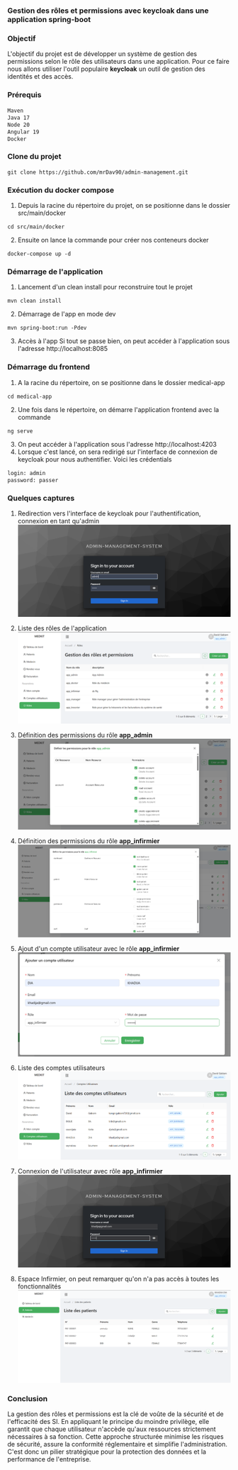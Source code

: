 ### Gestion des rôles et permissions avec keycloak dans une application spring-boot

### Objectif
L'objectif du projet est de développer un système de gestion des permissions selon le rôle des utilisateurs dans une application. Pour ce faire nous allons utiliser l'outil populaire **keycloak**
un outil de gestion des identités et des accès.

### Prérequis
```
Maven
Java 17
Node 20
Angular 19
Docker 
```

### Clone du projet
```
git clone https://github.com/mrDav90/admin-management.git
```

### Exécution du docker compose

1. Depuis la racine du répertoire du projet, on se positionne dans le dossier src/main/docker 
```
cd src/main/docker
```
2. Ensuite on lance la commande pour créer nos conteneurs docker
```
docker-compose up -d
```

### Démarrage de l'application

1. Lancement d'un clean install pour reconstruire tout le projet 
```
mvn clean install
```
2. Démarrage de l'app en mode dev 
```
mvn spring-boot:run -Pdev
```
3. Accès à l'app 
Si tout se passe bien, on peut accéder à l'application sous l'adresse http://localhost:8085

### Démarrage du frontend
1. A la racine du répertoire, on se positionne dans le dossier medical-app
```
cd medical-app
```
2. Une fois dans le répertoire, on démarre l'application frontend avec la commande
```
ng serve
```
3. On peut accéder à l'application sous l'adresse http://localhost:4203
4. Lorsque c'est lancé, on sera redirigé sur l'interface de connexion de keycloak pour nous authentifier. Voici les crédentials
```
login: admin
password: passer
```

### Quelques captures
1. Redirection vers l'interface de keycloak pour l'authentification, connexion en tant qu'admin
![capt1](./captures/1.png)

2. Liste des rôles de l'application 
![capt2](./captures/2.png)

3. Définition des permissions du rôle **app_admin**
![capt3](./captures/3.png)

4. Définition des permissions du rôle **app_infirmier**
![capt4](./captures/4.png)

5. Ajout d'un compte utilisateur avec le rôle **app_infirmier**
![capt5](./captures/5.png)

6. Liste des comptes utilisateurs
![capt6](./captures/6.png)

7. Connexion de l'utilisateur avec rôle **app_infirmier**
![capt7](./captures/7.png)

8. Espace Infirmier, on peut remarquer qu'on n'a pas accès à toutes les fonctionnalités
![capt8](./captures/8.png)

### Conclusion
La gestion des rôles et permissions est la clé de voûte de la sécurité et de l'efficacité des SI. En appliquant le principe du moindre privilège, elle garantit que chaque utilisateur n'accède qu'aux ressources strictement nécessaires à sa fonction. Cette approche structurée minimise les risques de sécurité, assure la conformité réglementaire et simplifie l'administration. C'est donc un pilier stratégique pour la protection des données et la performance de l'entreprise.
